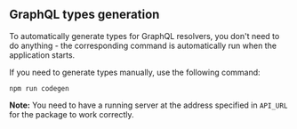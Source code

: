 ## GraphQL types generation
To automatically generate types for GraphQL resolvers, you don't need to do anything - the corresponding command is automatically run when the application starts.

If you need to generate types manually, use the following command:
```
npm run codegen
```

**Note:** You need to have a running server at the address specified in `API_URL` for the package to work correctly.